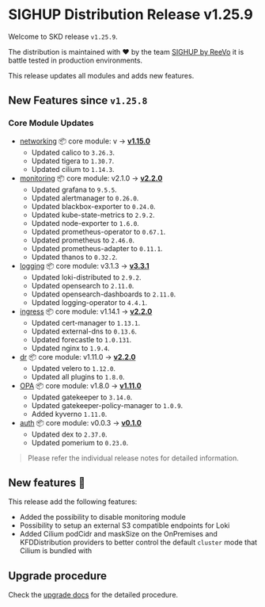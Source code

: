 # SIGHUP Distribution Release v1.25.9

Welcome to SKD release `v1.25.9`.

The distribution is maintained with ❤️ by the team [SIGHUP by ReeVo](https://sighup.io/) it is battle tested in production environments.

This release updates all modules and adds new features.

## New Features since `v1.25.8`

### Core Module Updates

- [networking](https://github.com/sighupio/fury-kubernetes-networking) 📦 core module: v -> [**v1.15.0**](https://github.com/sighupio/fury-kubernetes-networking/releases/tag/v1.15.0)
  - Updated calico to `3.26.3`.
  - Updated tigera to `1.30.7`.
  - Updated cilium to `1.14.3`.
- [monitoring](https://github.com/sighupio/fury-kubernetes-monitoring) 📦 core module: v2.1.0 -> [**v2.2.0**](https://github.com/sighupio/fury-kubernetes-monitoring/releases/tag/v2.2.0)
  - Updated grafana to `9.5.5`.
  - Updated alertmanager to `0.26.0`.
  - Updated blackbox-exporter to `0.24.0`.
  - Updated kube-state-metrics to `2.9.2`.
  - Updated node-exporter to `1.6.0`.
  - Updated prometheus-operator to `0.67.1`.
  - Updated prometheus to `2.46.0`.
  - Updated prometheus-adapter to `0.11.1`.
  - Updated thanos to `0.32.2`.
- [logging](https://github.com/sighupio/fury-kubernetes-logging) 📦 core module: v3.1.3 -> [**v3.3.1**](https://github.com/sighupio/fury-kubernetes-logging/releases/tag/v3.3.1)
  - Updated loki-distributed to `2.9.2`.
  - Updated opensearch to `2.11.0`.
  - Updated opensearch-dashboards to `2.11.0`.
  - Updated logging-operator to `4.4.1`.
- [ingress](https://github.com/sighupio/fury-kubernetes-ingress) 📦 core module: v1.14.1 -> [**v2.2.0**](https://github.com/sighupio/fury-kubernetes-ingress/releases/tag/v2.2.0)
  - Updated cert-manager to `1.13.1`.
  - Updated external-dns to `0.13.6`.
  - Updated forecastle to `1.0.131`.
  - Updated nginx to `1.9.4`.
- [dr](https://github.com/sighupio/fury-kubernetes-dr) 📦 core module: v1.11.0 -> [**v2.2.0**](https://github.com/sighupio/fury-kubernetes-dr/releases/tag/v2.2.0)
  - Updated velero to `1.12.0`.
  - Updated all plugins to `1.8.0`.
- [OPA](https://github.com/sighupio/fury-kubernetes-opa) 📦 core module: v1.8.0 -> [**v1.11.0**](https://github.com/sighupio/fury-kubernetes-opa/releases/tag/v1.11.0)
  - Updated gatekeeper to `3.14.0`.
  - Updated gatekeeper-policy-manager to `1.0.9`.
  - Added kyverno `1.11.0`.
- [auth](https://github.com/sighupio/fury-kubernetes-auth) 📦 core module: v0.0.3 -> [**v0.1.0**](https://github.com/sighupio/fury-kubernetes-auth/releases/tag/v0.1.0)
  - Updated dex to `2.37.0`.
  - Updated pomerium to `0.23.0`.
> Please refer the individual release notes for detailed information.


## New features 🌟

This release add the following features:

- Added the possibility to disable monitoring module
- Possibility to setup an external S3 compatible endpoints for Loki
- Added Cilium podCidr and maskSize on the OnPremises and KFDDistribution providers to better control the default `cluster` mode that Cilium is bundled with


## Upgrade procedure

Check the [upgrade docs](https://github.com/sighupio/furyctl/tree/develop/docs/upgrades/kfd) for the detailed procedure.

